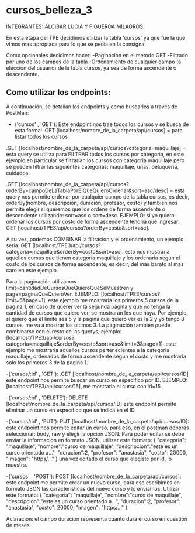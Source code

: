 # cursos_belleza_3
INTEGRANTES: ALCIBAR LUCIA Y FIGUEROA MILAGROS.

En esta etapa del TPE decidimos utilizar la tabla 'cursos' ya que fue la que vimos mas apropiada para lo que se pedía en la consigna. 

Como opcionales decidimos hacer:
-Paginación en el metodo GET 
-Filtrado por uno de los campos de la tabla
-Ordenamiento de cualquier campo (a eleccion del usuario) de la tabla cursos, ya sea de forma ascendente o descendente.

## Como utilizar los endpoints:
A continuación, se detallan los endpoints y como buscarlos a través de PostMan:
- ('cursos'      ,       'GET'):
Este endpoint nos trae todos los cursos y se busca de esta forma:
.GET [localhost/nombre_de_la_carpeta/api/cursos] = para listar todos los cursos

.GET [localhost/nombre_de_la_carpeta/api/cursos?categoria=maquillaje] = esta query se utiliza para FILTRAR todos los cursos por categoria, en este ejemplo en particular se filtrarian los cursos con categoria maquillaje pero se pueden filtrar las siguientes categorias: maquillaje, uñas, peluqueria, cuidados.

.GET [localhost/nombre_de_la_carpeta/api/cursos?orderBy=campoDeLaTablaPorElQueQuieroOrdenar&sort=asc/desc] = esta query nos permite ordenar por cualquier campo de la tabla cursos, es decir, orderBy(nombre, descripción, duración, profesor, costo) y tambien nos permite elegir si queremos que los ordene de forma ascendente o descendente utilizando: sort=asc o sort=desc. EJEMPLO: si yo quiero ordenar los cursos por costo de forma ascendente tendria que ingresar: GET [localhost/TPE3/api/cursos?orderBy=costo&sort=asc].

A su vez, podemos COMBINAR la filtracion y el ordenamiento, un ejemplo seria: GET [localhost/TPE3/api/cursos?categoria=maquillaje&orderBy=costo&sort=asc].
esto nos mostraria aquellos cursos que tienen categoria maquillaje y los ordenaria segun el costo de los cursos de forma ascendente, es decir, del mas barato al mas caro en este ejemplo.

Para la paginación utilizamos limit=cantidadDeCursosQueQuieroQueSeMuestren y page=paginaQueQuieroVer. EJEMPLO:
[localhost/TPE3/cursos?limit=5&page=1], este ejemplo me mostraria los primeros 5 cursos de la pagina 1, en caso de querer ver la segunda pagina y que no tenga la cantidad de cursos que quiero ver, se mostraran los que haya. Por ejemplo, si quiero que el limite sea 5 y la pagina que quiero ver es la 2 y yo tengo 8 cursos, me va a mostrar los ultimos 3.
La paginación también puede combinarse con el resto de las querys, ejemplo:
[localhost/TPE3/api/cursos?categoria=maquillaje&orderBy=costo&sort=asc&limit=3&page=1]:
este ejemplo me mostraria aquellos cursos pertenecientes a la categoria maquillaje, ordenados de forma ascendente segun el costo y me mostraria solo los primeros 3 de la pagina 1.

-('cursos/:id'  ,       'GET'):
  .GET [localhost/nombre_de_la_carpeta/api/cursos/ID]
  este endpoint nos permite buscar un curso en especifico por ID. EJEMPLO: [localhost/TPE3/api/cursos/15], me mostraria el curso con id=15
  
-('cursos/:id'  ,       'DELETE'):   DELETE [localhost/nombre_de_la_carpeta/api/cursos/ID] este endpoint permite eliminar un curso en específico que se indica en el ID.
  
-('cursos/:id'  ,       'PUT'):   PUT [localhost/nombre_de_la_carpeta/api/cursos/ID]: este endpoint nos permite editar un curso, para eso, en el postman deberas seleccionar: body, raw y elegir la opcion JSON. Para poder editar se debe enviar la informacion en formato JSON, utilizar este formato:
{
  "categoria": "maquillaje",
  "nombre":"curso de maquillaje",
  "descripcion":"este es un curso orientado a...",
  "duracion":2,
  "profesor": "anastasia",
  "costo": 20000,
  "imagen": "https/..."
  }
  una vez editado el curso que elegiste por id, lo muestra.

-('cursos'      ,       'POST'):   POST [localhost/nombre_de_la_carpeta/api/cursos]: este endpoint me permite crear un nuevo curso, para eso escribimos en formato JSON las caracteristicas del nuevo curso y lo enviamos. Utilizar este formato:
  {
"categoria": "maquillaje",
  "nombre":"curso de maquillaje",
  "descripcion":"este es un curso orientado a...",
  "duracion":2,
  "profesor": "anastasia",
  "costo": 20000,
  "imagen": "https/..."
  }

  Aclaracion: el campo duración representa cuanto dura el curso en cuestión de meses.

